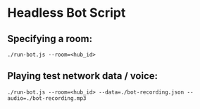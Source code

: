 # Headless Bot Script

## Specifying a room:
```
./run-bot.js --room=<hub_id>
```

## Playing test network data / voice:
```
./run-bot.js --room=<hub_id> --data=./bot-recording.json --audio=./bot-recording.mp3
```
